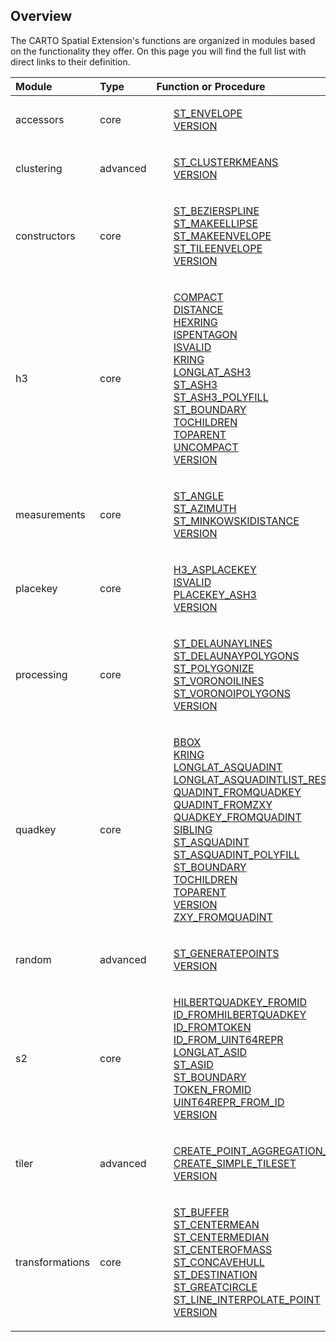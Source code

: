 ## Overview

The CARTO Spatial Extension's functions are organized in modules based on the functionality they offer. On this page you will find the full list with direct links to their definition.

| Module | Type | Function or Procedure |
| :----- | :------ | :------ |
| accessors | core |<ul style="list-style:none"><li><a href="../accessors/#st_envelope">ST_ENVELOPE</a></li><li><a href="../accessors/#version">VERSION</a></li></ul>|
| clustering | advanced |<ul style="list-style:none"><li><a href="../clustering/#st_clusterkmeans">ST_CLUSTERKMEANS</a></li><li><a href="../clustering/#version">VERSION</a></li></ul>|
| constructors | core |<ul style="list-style:none"><li><a href="../constructors/#st_bezierspline">ST_BEZIERSPLINE</a></li><li><a href="../constructors/#st_makeellipse">ST_MAKEELLIPSE</a></li><li><a href="../constructors/#st_makeenvelope">ST_MAKEENVELOPE</a></li><li><a href="../constructors/#st_tileenvelope">ST_TILEENVELOPE</a></li><li><a href="../constructors/#version">VERSION</a></li></ul>|
| h3 | core |<ul style="list-style:none"><li><a href="../h3/#compact">COMPACT</a></li><li><a href="../h3/#distance">DISTANCE</a></li><li><a href="../h3/#hexring">HEXRING</a></li><li><a href="../h3/#ispentagon">ISPENTAGON</a></li><li><a href="../h3/#isvalid">ISVALID</a></li><li><a href="../h3/#kring">KRING</a></li><li><a href="../h3/#longlat_ash3">LONGLAT_ASH3</a></li><li><a href="../h3/#st_ash3">ST_ASH3</a></li><li><a href="../h3/#st_ash3_polyfill">ST_ASH3_POLYFILL</a></li><li><a href="../h3/#st_boundary">ST_BOUNDARY</a></li><li><a href="../h3/#tochildren">TOCHILDREN</a></li><li><a href="../h3/#toparent">TOPARENT</a></li><li><a href="../h3/#uncompact">UNCOMPACT</a></li><li><a href="../h3/#version">VERSION</a></li></ul>|
| measurements | core |<ul style="list-style:none"><li><a href="../measurements/#st_angle">ST_ANGLE</a></li><li><a href="../measurements/#st_azimuth">ST_AZIMUTH</a></li><li><a href="../measurements/#st_minkowskidistance">ST_MINKOWSKIDISTANCE</a></li><li><a href="../measurements/#version">VERSION</a></li></ul>|
| placekey | core |<ul style="list-style:none"><li><a href="../placekey/#h3_asplacekey">H3_ASPLACEKEY</a></li><li><a href="../placekey/#isvalid">ISVALID</a></li><li><a href="../placekey/#placekey_ash3">PLACEKEY_ASH3</a></li><li><a href="../placekey/#version">VERSION</a></li></ul>|
| processing | core |<ul style="list-style:none"><li><a href="../processing/#st_delaunaylines">ST_DELAUNAYLINES</a></li><li><a href="../processing/#st_delaunaypolygons">ST_DELAUNAYPOLYGONS</a></li><li><a href="../processing/#st_polygonize">ST_POLYGONIZE</a></li><li><a href="../processing/#st_voronoilines">ST_VORONOILINES</a></li><li><a href="../processing/#st_voronoipolygons">ST_VORONOIPOLYGONS</a></li><li><a href="../processing/#version">VERSION</a></li></ul>|
| quadkey | core |<ul style="list-style:none"><li><a href="../quadkey/#bbox">BBOX</a></li><li><a href="../quadkey/#kring">KRING</a></li><li><a href="../quadkey/#longlat_asquadint">LONGLAT_ASQUADINT</a></li><li><a href="../quadkey/#longlat_asquadintlist_resolution">LONGLAT_ASQUADINTLIST_RESOLUTION</a></li><li><a href="../quadkey/#quadint_fromquadkey">QUADINT_FROMQUADKEY</a></li><li><a href="../quadkey/#quadint_fromzxy">QUADINT_FROMZXY</a></li><li><a href="../quadkey/#quadkey_fromquadint">QUADKEY_FROMQUADINT</a></li><li><a href="../quadkey/#sibling">SIBLING</a></li><li><a href="../quadkey/#st_asquadint">ST_ASQUADINT</a></li><li><a href="../quadkey/#st_asquadint_polyfill">ST_ASQUADINT_POLYFILL</a></li><li><a href="../quadkey/#st_boundary">ST_BOUNDARY</a></li><li><a href="../quadkey/#tochildren">TOCHILDREN</a></li><li><a href="../quadkey/#toparent">TOPARENT</a></li><li><a href="../quadkey/#version">VERSION</a></li><li><a href="../quadkey/#zxy_fromquadint">ZXY_FROMQUADINT</a></li></ul>|
| random | advanced |<ul style="list-style:none"><li><a href="../random/#st_generatepoints">ST_GENERATEPOINTS</a></li><li><a href="../random/#version">VERSION</a></li></ul>|
| s2 | core |<ul style="list-style:none"><li><a href="../s2/#hilbertquadkey_fromid">HILBERTQUADKEY_FROMID</a></li><li><a href="../s2/#id_fromhilbertquadkey">ID_FROMHILBERTQUADKEY</a></li><li><a href="../s2/#id_fromtoken">ID_FROMTOKEN</a></li><li><a href="../s2/#id_from_uint64repr">ID_FROM_UINT64REPR</a></li><li><a href="../s2/#longlat_asid">LONGLAT_ASID</a></li><li><a href="../s2/#st_asid">ST_ASID</a></li><li><a href="../s2/#st_boundary">ST_BOUNDARY</a></li><li><a href="../s2/#token_fromid">TOKEN_FROMID</a></li><li><a href="../s2/#uint64repr_from_id">UINT64REPR_FROM_ID</a></li><li><a href="../s2/#version">VERSION</a></li></ul>|
| tiler | advanced |<ul style="list-style:none"><li><a href="../tiler/#create_point_aggregation_tileset">CREATE_POINT_AGGREGATION_TILESET</a></li><li><a href="../tiler/#create_simple_tileset">CREATE_SIMPLE_TILESET</a></li><li><a href="../tiler/#version">VERSION</a></li></ul>|
| transformations | core |<ul style="list-style:none"><li><a href="../transformations/#st_buffer">ST_BUFFER</a></li><li><a href="../transformations/#st_centermean">ST_CENTERMEAN</a></li><li><a href="../transformations/#st_centermedian">ST_CENTERMEDIAN</a></li><li><a href="../transformations/#st_centerofmass">ST_CENTEROFMASS</a></li><li><a href="../transformations/#st_concavehull">ST_CONCAVEHULL</a></li><li><a href="../transformations/#st_destination">ST_DESTINATION</a></li><li><a href="../transformations/#st_greatcircle">ST_GREATCIRCLE</a></li><li><a href="../transformations/#st_line_interpolate_point">ST_LINE_INTERPOLATE_POINT</a></li><li><a href="../transformations/#version">VERSION</a></li></ul>|
